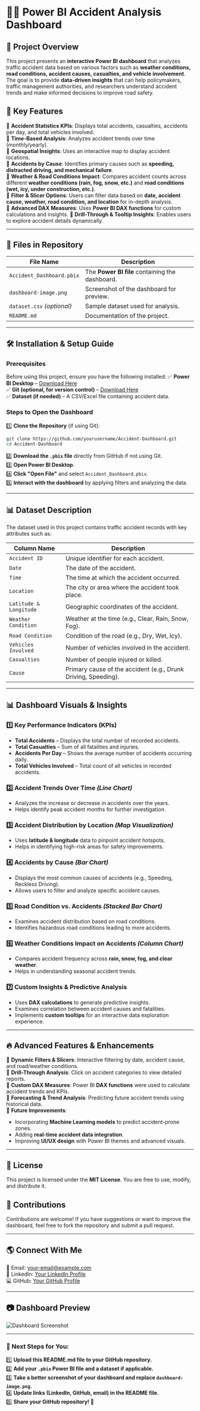 # 🚗💥 Power BI Accident Analysis Dashboard

## 📌 Project Overview
This project presents an **interactive Power BI dashboard** that analyzes traffic accident data based on various factors such as **weather conditions, road conditions, accident causes, casualties, and vehicle involvement**. The goal is to provide **data-driven insights** that can help policymakers, traffic management authorities, and researchers understand accident trends and make informed decisions to improve road safety.

## 🎯 **Key Features**
🔹 **Accident Statistics KPIs**: Displays total accidents, casualties, accidents per day, and total vehicles involved.  
🔹 **Time-Based Analysis**: Analyzes accident trends over time (monthly/yearly).  
🔹 **Geospatial Insights**: Uses an interactive map to display accident locations.  
🔹 **Accidents by Cause**: Identifies primary causes such as **speeding, distracted driving, and mechanical failure**.  
🔹 **Weather & Road Conditions Impact**: Compares accident counts across different **weather conditions (rain, fog, snow, etc.)** and **road conditions (wet, icy, under construction, etc.)**.  
🔹 **Filter & Slicer Options**: Users can filter data based on **date, accident cause, weather, road condition, and location** for in-depth analysis.  
🔹 **Advanced DAX Measures**: Uses **Power BI DAX functions** for custom calculations and insights.
🔹 **Drill-Through & Tooltip Insights**: Enables users to explore accident details dynamically.

---

## 📂 **Files in Repository**

| File Name                | Description                                      |
|--------------------------|--------------------------------------------------|
| `Accident_Dashboard.pbix` | The **Power BI file** containing the dashboard. |
| `dashboard-image.png`     | Screenshot of the dashboard for preview.       |
| `dataset.csv` *(optional)* | Sample dataset used for analysis.              |
| `README.md`              | Documentation of the project.                   |

---

## 🛠️ **Installation & Setup Guide**

### **Prerequisites**
Before using this project, ensure you have the following installed:
✅ **Power BI Desktop** – [Download Here](https://powerbi.microsoft.com/desktop/)  
✅ **Git (optional, for version control)** – [Download Here](https://git-scm.com/)  
✅ **Dataset (if needed)** – A CSV/Excel file containing accident data.  

### **Steps to Open the Dashboard**

1️⃣ **Clone the Repository** (if using Git):  
```bash
git clone https://github.com/yourusername/Accident-Dashboard.git
cd Accident-Dashboard
```

2️⃣ **Download the `.pbix` file** directly from GitHub if not using Git.  
3️⃣ **Open Power BI Desktop**.  
4️⃣ **Click "Open File"** and select `Accident_Dashboard.pbix`.  
5️⃣ **Interact with the dashboard** by applying filters and analyzing the data.

---

## 📊 **Dataset Description**

The dataset used in this project contains traffic accident records with key attributes such as:

| Column Name           | Description                                           |
|---------------------- |------------------------------------------------------|
| `Accident ID`        | Unique identifier for each accident.                 |
| `Date`               | The date of the accident.                            |
| `Time`               | The time at which the accident occurred.            |
| `Location`           | The city or area where the accident took place.     |
| `Latitude & Longitude` | Geographic coordinates of the accident.             |
| `Weather Condition`  | Weather at the time (e.g., Clear, Rain, Snow, Fog).  |
| `Road Condition`     | Condition of the road (e.g., Dry, Wet, Icy).         |
| `Vehicles Involved`  | Number of vehicles involved in the accident.         |
| `Casualties`         | Number of people injured or killed.                 |
| `Cause`             | Primary cause of the accident (e.g., Drunk Driving, Speeding). |

---

## 📊 **Dashboard Visuals & Insights**

### **1️⃣ Key Performance Indicators (KPIs)**
* **Total Accidents** – Displays the total number of recorded accidents.
* **Total Casualties** – Sum of all fatalities and injuries.
* **Accidents Per Day** – Shows the average number of accidents occurring daily.
* **Total Vehicles Involved** – Total count of all vehicles in recorded accidents.

### **2️⃣ Accident Trends Over Time** _(Line Chart)_
* Analyzes the increase or decrease in accidents over the years.
* Helps identify peak accident months for further investigation.

### **3️⃣ Accident Distribution by Location** _(Map Visualization)_
* Uses **latitude & longitude** data to pinpoint accident hotspots.
* Helps in identifying high-risk areas for safety improvements.

### **4️⃣ Accidents by Cause** _(Bar Chart)_
* Displays the most common causes of accidents (e.g., Speeding, Reckless Driving).
* Allows users to filter and analyze specific accident causes.

### **5️⃣ Road Condition vs. Accidents** _(Stacked Bar Chart)_
* Examines accident distribution based on road conditions.
* Identifies hazardous road conditions leading to more accidents.

### **6️⃣ Weather Conditions Impact on Accidents** _(Column Chart)_
* Compares accident frequency across **rain, snow, fog, and clear weather**.
* Helps in understanding seasonal accident trends.

### **7️⃣ Custom Insights & Predictive Analysis**
* Uses **DAX calculations** to generate predictive insights.
* Examines correlation between accident causes and fatalities.
* Implements **custom tooltips** for an interactive data exploration experience.

---

## 🔥 **Advanced Features & Enhancements**

🚀 **Dynamic Filters & Slicers**: Interactive filtering by date, accident cause, and road/weather conditions.  
🚀 **Drill-Through Analysis**: Click on accident categories to view detailed reports.  
🚀 **Custom DAX Measures**: Power BI **DAX functions** were used to calculate accident trends and KPIs.  
🚀 **Forecasting & Trend Analysis**: Predicting future accident trends using historical data.  
🚀 **Future Improvements**:
* Incorporating **Machine Learning models** to predict accident-prone zones.
* Adding **real-time accident data integration**.
* Improving **UI/UX design** with Power BI themes and advanced visuals.

---

## 📜 **License**
This project is licensed under the **MIT License**. You are free to use, modify, and distribute it.

## 🤝 **Contributions**
Contributions are welcome! If you have suggestions or want to improve the dashboard, feel free to fork the repository and submit a pull request.

---

## 🌎 **Connect With Me**
📧 Email: your-email@example.com  
🔗 LinkedIn: [Your LinkedIn Profile](https://linkedin.com/in/yourprofile)  
💻 GitHub: [Your GitHub Profile](https://github.com/yourusername)

---

## 📷 **Dashboard Preview**
![Dashboard Screenshot](dashboard-image.png)

---

### **🚀 Next Steps for You:**
1️⃣ **Upload this README.md file to your GitHub repository.**  
2️⃣ **Add your `.pbix` Power BI file and a dataset if applicable.**  
3️⃣ **Take a better screenshot of your dashboard and replace `dashboard-image.png`.**  
4️⃣ **Update links (LinkedIn, GitHub, email) in the README file.**  
5️⃣ **Share your GitHub repository! 🎉**
